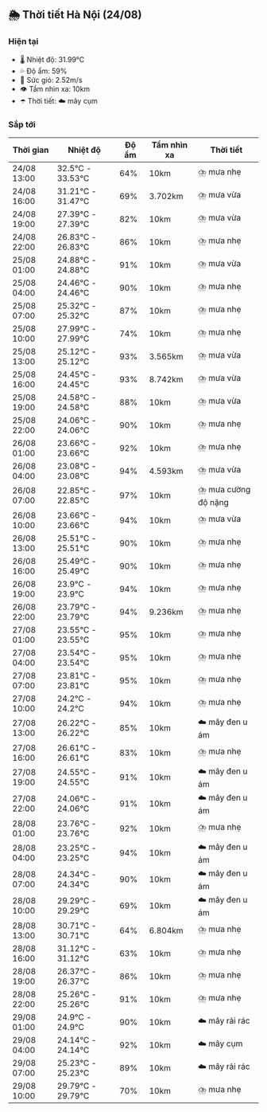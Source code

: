 ## 🌦️ Thời tiết Hà Nội (24/08)

### Hiện tại

- 🌡️ Nhiệt độ: 31.99℃
- 💦 Độ ẩm: 59%
- 💨 Sức gió: 2.52m/s
- 👁️ Tầm nhìn xa: 10km
- ☂️ Thời tiết: ☁️ mây cụm

### Sắp tới

| Thời gian | Nhiệt độ | Độ ẩm | Tầm nhìn xa | Thời tiết |
| --- | --- | --- | --- | --- |
| 24/08 13:00 | 32.5℃ - 33.53℃ | 64% | 10km | ⛈️ mưa nhẹ |
| 24/08 16:00 | 31.21℃ - 31.47℃ | 69% | 3.702km | ⛈️ mưa vừa |
| 24/08 19:00 | 27.39℃ - 27.39℃ | 82% | 10km | ⛈️ mưa vừa |
| 24/08 22:00 | 26.83℃ - 26.83℃ | 86% | 10km | ⛈️ mưa nhẹ |
| 25/08 01:00 | 24.88℃ - 24.88℃ | 91% | 10km | ⛈️ mưa vừa |
| 25/08 04:00 | 24.46℃ - 24.46℃ | 90% | 10km | ⛈️ mưa nhẹ |
| 25/08 07:00 | 25.32℃ - 25.32℃ | 87% | 10km | ⛈️ mưa nhẹ |
| 25/08 10:00 | 27.99℃ - 27.99℃ | 74% | 10km | ⛈️ mưa nhẹ |
| 25/08 13:00 | 25.12℃ - 25.12℃ | 93% | 3.565km | ⛈️ mưa vừa |
| 25/08 16:00 | 24.45℃ - 24.45℃ | 93% | 8.742km | ⛈️ mưa vừa |
| 25/08 19:00 | 24.58℃ - 24.58℃ | 88% | 10km | ⛈️ mưa vừa |
| 25/08 22:00 | 24.06℃ - 24.06℃ | 90% | 10km | ⛈️ mưa nhẹ |
| 26/08 01:00 | 23.66℃ - 23.66℃ | 92% | 10km | ⛈️ mưa nhẹ |
| 26/08 04:00 | 23.08℃ - 23.08℃ | 94% | 4.593km | ⛈️ mưa vừa |
| 26/08 07:00 | 22.85℃ - 22.85℃ | 97% | 10km | ⛈️ mưa cường độ nặng |
| 26/08 10:00 | 23.66℃ - 23.66℃ | 94% | 10km | ⛈️ mưa vừa |
| 26/08 13:00 | 25.51℃ - 25.51℃ | 90% | 10km | ⛈️ mưa nhẹ |
| 26/08 16:00 | 25.49℃ - 25.49℃ | 90% | 10km | ⛈️ mưa nhẹ |
| 26/08 19:00 | 23.9℃ - 23.9℃ | 94% | 10km | ⛈️ mưa nhẹ |
| 26/08 22:00 | 23.79℃ - 23.79℃ | 94% | 9.236km | ⛈️ mưa nhẹ |
| 27/08 01:00 | 23.55℃ - 23.55℃ | 95% | 10km | ⛈️ mưa nhẹ |
| 27/08 04:00 | 23.54℃ - 23.54℃ | 95% | 10km | ⛈️ mưa nhẹ |
| 27/08 07:00 | 23.81℃ - 23.81℃ | 95% | 10km | ⛈️ mưa nhẹ |
| 27/08 10:00 | 24.2℃ - 24.2℃ | 94% | 10km | ⛈️ mưa nhẹ |
| 27/08 13:00 | 26.22℃ - 26.22℃ | 85% | 10km | ☁️ mây đen u ám |
| 27/08 16:00 | 26.61℃ - 26.61℃ | 83% | 10km | ⛈️ mưa nhẹ |
| 27/08 19:00 | 24.55℃ - 24.55℃ | 91% | 10km | ☁️ mây đen u ám |
| 27/08 22:00 | 24.06℃ - 24.06℃ | 91% | 10km | ☁️ mây đen u ám |
| 28/08 01:00 | 23.76℃ - 23.76℃ | 92% | 10km | ⛈️ mưa nhẹ |
| 28/08 04:00 | 23.25℃ - 23.25℃ | 94% | 10km | ☁️ mây đen u ám |
| 28/08 07:00 | 24.34℃ - 24.34℃ | 90% | 10km | ☁️ mây đen u ám |
| 28/08 10:00 | 29.29℃ - 29.29℃ | 69% | 10km | ☁️ mây đen u ám |
| 28/08 13:00 | 30.71℃ - 30.71℃ | 64% | 6.804km | ⛈️ mưa nhẹ |
| 28/08 16:00 | 31.12℃ - 31.12℃ | 63% | 10km | ⛈️ mưa nhẹ |
| 28/08 19:00 | 26.37℃ - 26.37℃ | 86% | 10km | ⛈️ mưa nhẹ |
| 28/08 22:00 | 25.26℃ - 25.26℃ | 91% | 10km | ⛈️ mưa nhẹ |
| 29/08 01:00 | 24.9℃ - 24.9℃ | 90% | 10km | ☁️ mây rải rác |
| 29/08 04:00 | 24.14℃ - 24.14℃ | 92% | 10km | ☁️ mây cụm |
| 29/08 07:00 | 25.23℃ - 25.23℃ | 89% | 10km | ☁️ mây rải rác |
| 29/08 10:00 | 29.79℃ - 29.79℃ | 70% | 10km | ⛈️ mưa nhẹ |
